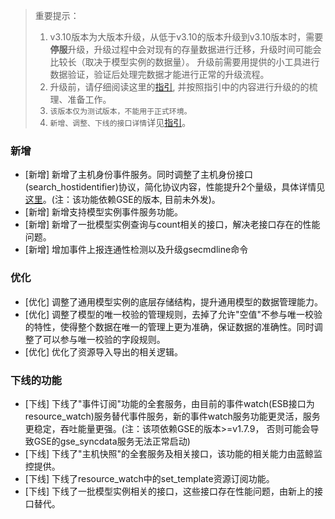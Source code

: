> 重要提示：
>
> 1. v3.10版本为大版本升级，从低于v3.10的版本升级到v3.10版本时，需要**停服**升级，升级过程中会对现有的存量数据进行迁移，升级时间可能会比较长（取决于模型实例的数据量）。
>    升级前需要用提供的小工具进行数据验证，验证后处理完数据才能进行正常的升级流程。
> 2. 升级前，请仔细阅读这里的[指引](https://github.com/TencentBlueKing/bk-cmdb/issues/5308), 并按照指引中的内容进行升级的的梳理、准备工作。
> 3. `该版本仅为测试版本，不能用于正式环境。`
> 4. `新增、调整、下线的接口详情`详见[指引](https://github.com/TencentBlueKing/bk-cmdb/issues/5308)。

### 新增

-  [新增] 新增了主机身份事件服务。同时调整了主机身份接口(search_hostidentifier)协议，简化协议内容，性能提升2个量级，具体详情见[这里](https://github.com/TencentBlueKing/bk-cmdb/issues/5183)。(注：该功能依赖GSE的版本, 目前未外发)。
-  [新增] 新增支持模型实例事件服务功能。
-  [新增] 新增了一批模型实例查询与count相关的接口，解决老接口存在的性能问题。
-  [新增] 增加事件上报连通性检测以及升级gsecmdline命令

### 优化

-  [优化] 调整了通用模型实例的底层存储结构，提升通用模型的数据管理能力。
-  [优化] 调整了模型的唯一校验的管理规则，去掉了允许"空值"不参与唯一校验的特性，使得整个数据在唯一的管理上更为准确，保证数据的准确性。同时调整了可以参与唯一校验的字段规则。
-  [优化] 优化了资源导入导出的相关逻辑。

### 下线的功能

-  [下线] 下线了"事件订阅"功能的全套服务，由目前的事件watch(ESB接口为resource_watch)服务替代事件服务，新的事件watch服务功能更灵活，服务更稳定，吞吐能量更强。(注：该项依赖GSE的版本>=v1.7.9， 否则可能会导致GSE的gse_syncdata服务无法正常启动)
-  [下线] 下线了"主机快照"的全套服务及相关接口，该功能的相关能力由蓝鲸监控提供。
-  [下线] 下线了resource_watch中的set_template资源订阅功能。
-  [下线] 下线了一批模型实例相关的接口，这些接口存在性能问题，由新上的接口替代。

